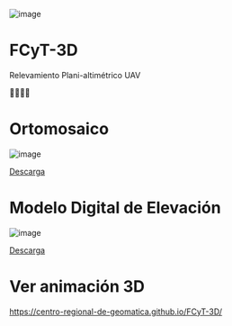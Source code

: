 ![image](https://user-images.githubusercontent.com/85247275/132264316-6bc2ad65-6e48-454b-a803-c9660d60c46c.png)

# FCyT-3D

Relevamiento Plani-altimétrico UAV

:muscle::muscle::muscle::muscle:

# Ortomosaico
![image](https://user-images.githubusercontent.com/85247275/132263029-4caed027-296c-4356-b5ee-f49045fb0d89.png)

[Descarga](https://ceregeo.s3.amazonaws.com/orthomosaic_22185.tif)

# Modelo Digital de Elevación
![image](https://user-images.githubusercontent.com/85247275/132263073-43776f63-44b4-44d0-a740-92044cdb0af0.png)

[Descarga](https://ceregeo.s3.amazonaws.com/dem_fcyt_22185.tif)

# Ver animación 3D
https://centro-regional-de-geomatica.github.io/FCyT-3D/





